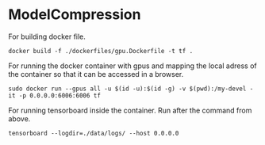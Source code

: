 # ModelCompression


For building docker file.
```
docker build -f ./dockerfiles/gpu.Dockerfile -t tf .
```

For running the docker container with gpus and mapping the local adress of the container so that it can be accessed in a browser.

```
sudo docker run --gpus all -u $(id -u):$(id -g) -v $(pwd):/my-devel -it -p 0.0.0.0:6006:6006 tf
```

For running tensorboard inside the container. Run after the command from above.
```
tensorboard --logdir=./data/logs/ --host 0.0.0.0
```
